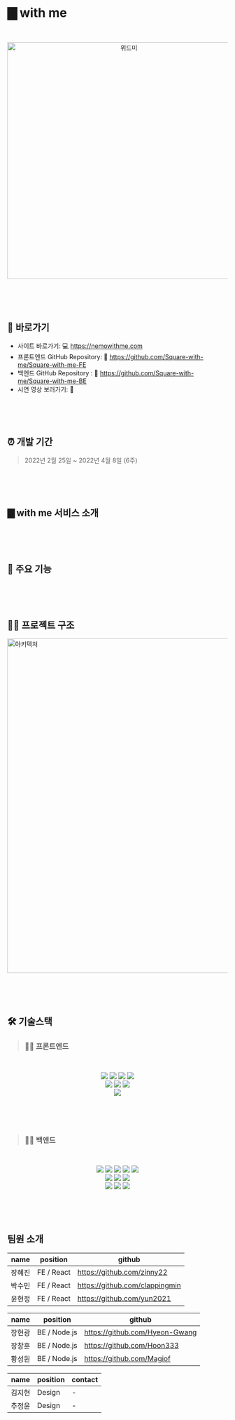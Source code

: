 # ▇ with me

</br>

<p align='center'>
<img width="540" alt="위드미" src="https://user-images.githubusercontent.com/77830226/161585283-36e4a2aa-d171-464a-8204-c7b2e67631a2.png">
</p>

</br></br></br>

## 📌 바로가기
- 사이트 바로가기: 💻 https://nemowithme.com </br>
- 프론트엔드 GitHub Repository: 📁 https://github.com/Square-with-me/Square-with-me-FE </br>
- 백엔드 GitHub Repository : 📁 https://github.com/Square-with-me/Square-with-me-BE </br>
- 시연 영상 보러가기: 🎥

</br></br></br>

## ⏰ 개발 기간

>2022년 2월 25일 ~ 2022년 4월 8일 (6주)

</br></br></br>

## ▇ with me 서비스 소개

</br></br></br>

## 🔎 주요 기능

</br></br></br>

## 🧑‍🔧 프로젝트 구조
<img width="763" alt="아키텍처" src="https://user-images.githubusercontent.com/77830226/161592686-ec06344c-9d1a-4c8b-ac41-c91a1755f0c2.png">

</br></br></br>


## 🛠 기술스택
>### 👩‍💻 프론트엔드
</br>
<p align='center'>
  <img src='https://img.shields.io/badge/React-v17.0.2-blue?logo=React'/>
  <img src='https://img.shields.io/badge/ReactRouter-v5.2.1-pink?logo=React Router'/>
  <img src='https://img.shields.io/badge/StyledComponents-v5.3.3-violet?logo=styled-components'/>
  <img src='https://img.shields.io/badge/Redux-v4.1.2-764ABC?logo=Redux'/>
  </br>
  <img src='https://img.shields.io/badge/Axios-v0.26.0-pink?'/>
  <img src='https://img.shields.io/badge/socket.io-v4.4.1-white?logo=Socket.io'/>
  <img src='https://img.shields.io/badge/yarn-v1.22.17-yellow?logo=yarn'/>
  </br>
  <img src="https://img.shields.io/badge/Amazon AWS-232F3E?logo=Amazon AWS&logoColor=white" />
</p>

</br></br></br>

>### 🧑‍💻 백엔드
</br>
<p align='center'>
  <img src='https://img.shields.io/badge/Node-v14.15.4-green?logo=Node.js'/>
<!--   //수정 예정 -->
  <img src='https://img.shields.io/badge/socket.io-v4.4.1-white?logo=Socket.io'/>
  <img src="https://img.shields.io/badge/Express-v4.17.3-009688?logo=Express&logoColor=white" />
  <img src="https://img.shields.io/badge/MySQL-v2.3.3-4479a1?logo=MySQL&logoColor=white" />
  <img src="https://img.shields.io/badge/Sequelize-v6.17.0-52b0e7?logo=Sequelize&logoColor=white" />
  </br>
  <img src="https://img.shields.io/badge/MongoDB-v-47A248?logo=MongoDB&logoColor=white" />
  <img src="https://img.shields.io/badge/Passport-v0.5.2-34E27A?logo=Passport&logoColor=white" />
  <img src="https://img.shields.io/badge/Json Web Token-v8.5.1-8a8a8a?logo=JSON Web Tokens&logoColor=white" />
  </br>
  <img src="https://img.shields.io/badge/Travis CI-3EAAAF?logo=Travis CI&logoColor=white" />
  <img src="https://img.shields.io/badge/Docker-2496ED?logo=Docker&logoColor=white" />
  <img src="https://img.shields.io/badge/Amazon AWS-232F3E?logo=Amazon AWS&logoColor=white" />
</p>

</br></br></br>


## 팀원 소개
|name|position|github|
|------|---|---|
|장혜진|FE / React|https://github.com/zinny22|
|박수민|FE / React|https://github.com/clappingmin|
|윤현정|FE / React|https://github.com/yun2021|

|name|position|github|
|------|---|---|
|장현광|BE / Node.js|https://github.com/Hyeon-Gwang|
|장창훈|BE / Node.js|https://github.com/Hoon333|
|황성원|BE / Node.js|https://github.com/Magiof|

|name|position|contact|
|------|---|---|
|김지현|Design|-|
|추정윤|Design|-|


<!-- ### 패키지

| 패키지 | 목적 |
|--|--|
| React-beautiful-dnd | [보드] Drag and Drop 구현을 위해 사용 |
| React-joyride | [공통] 유저 튜토리얼 구현을 위해 사용|
| React-rnd | [문서] 문서 페이지 Aside user custom UI 구현을 위해 사용|
| React-tooltip | [공통] tooltip 구현을 위해 사용 |
| React-helmet | [공통] html head의 meta, title tag 핸들링을 위해 사용 |
| React-datepicker | [공통] 커스텀 input(date) 구현을 위해 사용 |
| Toast-UI-editor | [문서] 페이지의 텍스트 에디터 구현을 위해 사용 |
| Emoji-picker-react | [채팅] 이모지 입력 기능을 위해 사용 |
| Formik | [공통] input validation을 위해 사용|
| Universal-cookie | [공통] 손쉬운 쿠키 핸들링 위해 사용|

<br /> -->

